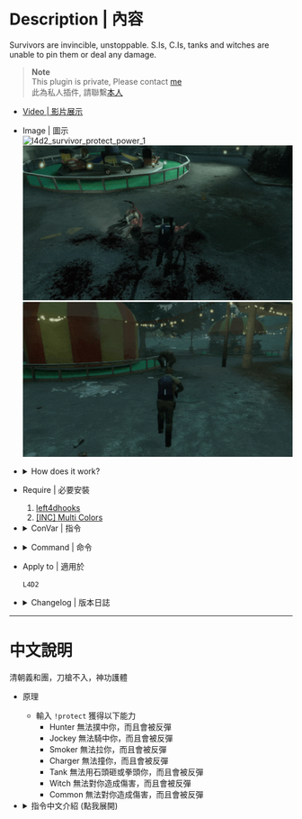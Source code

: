 # Description | 內容
Survivors are invincible, unstoppable. S.Is, C.Is, tanks and witches are unable to pin them or deal any damage.

> __Note__ <br/>
This plugin is private, Please contact [me](https://github.com/fbef0102/Game-Private_Plugin#私人插件列表-private-plugins-list)<br/>
此為私人插件, 請聯繫[本人](https://github.com/fbef0102/Game-Private_Plugin#私人插件列表-private-plugins-list)

* [Video | 影片展示](https://youtu.be/HIRajcZE5ro)

* Image | 圖示
    <br/>![l4d2_survivor_protect_power_1](image/l4d2_survivor_protect_power_1.gif)
    <br/>![l4d2_survivor_protect_power_2](image/l4d2_survivor_protect_power_2.gif)
    <br/>![l4d2_survivor_protect_power_3](image/l4d2_survivor_protect_power_3.gif)

* <details><summary>How does it work?</summary>

    * Type ```!protect``` to gain protect power
        * Hunter is unable to pounce on you and stagger back.
        * Jockey is unable to ride on you and stagger back.
        * Smoker is unable to drag you and stagger back.
        * Charger is unable to charge on you and stagger back.
        * Tank is unable to rock or punch on you and stagger back.
        * Witch is unable to deal damag and stagger back.
        * Common infected is unable to deal damag and stagger back.
</details>

* Require | 必要安裝
	1. [left4dhooks](https://forums.alliedmods.net/showthread.php?t=321696)
    2. [[INC] Multi Colors](https://github.com/fbef0102/L4D1_2-Plugins/releases/tag/Multi-Colors)
	
* <details><summary>ConVar | 指令</summary>

    * cfg/sourcemod/l4d2_survivor_protect_power.cfg
        ```php
        // 0=Plugin off, 1=Plugin on.
        l4d2_survivor_protect_power_allow "1"

        // Turn on the plugin in these game modes, separate by commas (no spaces). (Empty = all).
        l4d2_survivor_protect_power_modes ""

        // Turn off the plugin in these game modes, separate by commas (no spaces). (Empty = none).
        l4d2_survivor_protect_power_modes_off ""

        // Turn on the plugin in these game modes. 0=All, 1=Coop, 2=Survival, 4=Versus, 8=Scavenge. Add numbers together.
        l4d2_survivor_protect_power_modes_tog "0"

        // Player with these flag have access to enable the protect power (Empty=Everyone, -1=No one)
        l4d2_survivor_protect_power_flags ""

        // If 1, turn on protect power for players by default
        l4d2_survivor_protect_power_default "0"

        // If 1, Block Spit Damage
        l4d2_survivor_protect_power_spit "1"

        // Push players/infected by this much force if protect power. (0=Off)
        l4d2_survivor_protect_power_push "800"

        // 0=Stagger, 1=Push Away Smoker.
        l4d2_survivor_protect_power_smoker "0"

        // 0=Stagger, 1=Push Away Boomer.
        l4d2_survivor_protect_power_boomer "1"

        // 0=Stagger, 1=Push Away Hunter.
        l4d2_survivor_protect_power_hunter "1"

        // 0=Stagger, 1=Push Away Spitter.
        l4d2_survivor_protect_power_spitter "1"

        // 0=Stagger, 1=Push Away Jockey.
        l4d2_survivor_protect_power_jockey "1"

        // 0=Stagger, 1=Push Away Charger.
        l4d2_survivor_protect_power_charger "1"

        // 0=Stagger, 1=Push Away Tank.
        l4d2_survivor_protect_power_tank "0"

        // Protect Sound file path (relative to to sound/, empty=disable)
        l4d2_survivor_protect_power_soundfile "physics/metal/metal_grate_impact_hard2.wav"
        ```
</details>

* <details><summary>Command | 命令</summary>
	
	* **Turn on/off protect power**
		```php
		sm_protect
		```
</details>

* Apply to | 適用於
    ```
    L4D2
    ```

* <details><summary>Changelog | 版本日誌</summary>

    * 1.0 (2023-8-16)
	    * Initial Release
</details>

- - - -
# 中文說明
清朝義和團，刀槍不入，神功護體

* 原理
    * 輸入 ```!protect``` 獲得以下能力
        * Hunter 無法撲中你，而且會被反彈
        * Jockey 無法騎中你，而且會被反彈
        * Smoker 無法拉你，而且會被反彈
        * Charger 無法撞你，而且會被反彈
        * Tank 無法用石頭砸或拳頭你，而且會被反彈
        * Witch 無法對你造成傷害，而且會被反彈
        * Common 無法對你造成傷害，而且會被反彈
        
* <details><summary>指令中文介紹 (點我展開)</summary>

    * cfg/sourcemod/l4d2_survivor_protect_power.cfg
        ```php
        // 0=關閉插件, 1=啟動插件
        l4d2_survivor_protect_power_allow "1"

        // 什麼模式下啟動此插件, 逗號區隔 (無空白). (留白 = 所有模式)
        l4d2_survivor_protect_power_modes ""

       // 什麼模式下關閉此插件, 逗號區隔 (無空白). (留白 = 無)
        l4d2_survivor_protect_power_modes_off ""

        // 什麼模式下啟動此插件. 0=所有模式, 1=戰役, 2=生存, 4=對抗, 8=清道夫. 請將數字相加起來
        l4d2_survivor_protect_power_modes_tog "0"

        // 擁有這些權限的玩家，才可以有神功護體 (留白 = 任何人都能, -1: 無人)
        l4d2_survivor_protect_power_flags ""

        // 為1時，預設幫玩家開啟神功護體的能力
        l4d2_survivor_protect_power_default "0"

        // 為1時，Spitter的酸液無法造成傷害
        l4d2_survivor_protect_power_spit "1"

        // 特感或殭屍被神功護體彈開的力道值. (0=不彈開)
        l4d2_survivor_protect_power_push "800"

        // 如何反彈Smoker? 0=震退, 1=彈開.
        l4d2_survivor_protect_power_smoker "0"

        // 如何反彈Boomer? 0=震退, 1=彈開.
        l4d2_survivor_protect_power_boomer "1"

        // 如何反彈Hunter? 0=震退, 1=彈開.
        l4d2_survivor_protect_power_hunter "1"

        // 如何反彈Spitter? 0=震退, 1=彈開.
        l4d2_survivor_protect_power_spitter "1"

        // 如何反彈Jockey? 0=震退, 1=彈開.
        l4d2_survivor_protect_power_jockey "1"

        // 如何反彈Charger? 0=震退, 1=彈開.
        l4d2_survivor_protect_power_charger "1"

        // 如何反彈Tank? 0=震退, 1=彈開.
        l4d2_survivor_protect_power_tank "0"

        // 反彈的音效檔案，請填入路徑 (路徑相對於 sound 資料夾, 留白=關閉音效)
        l4d2_survivor_protect_power_soundfile "physics/metal/metal_grate_impact_hard2.wav"
        ```
</details>
